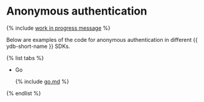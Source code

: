 # Anonymous authentication

{% include [work in progress message](../../_includes/addition.md) %}

Below are examples of the code for anonymous authentication in different {{ ydb-short-name }} SDKs.

{% list tabs %}

- Go

  {% include [go.md](anonymous/go.md) %}

{% endlist %}

